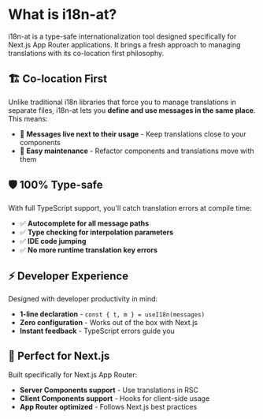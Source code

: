 # What is i18n-at?

i18n-at is a type-safe internationalization tool designed specifically for Next.js App Router applications. It brings a fresh approach to managing translations with its co-location first philosophy.

## 🏗️ Co-location First

Unlike traditional i18n libraries that force you to manage translations in separate files, i18n-at lets you **define and use messages in the same place**. This means:

- 📍 **Messages live next to their usage** - Keep translations close to your components
- 🧹 **Easy maintenance** - Refactor components and translations move with them

## 🛡️ 100% Type-safe

With full TypeScript support, you'll catch translation errors at compile time:

- ✅ **Autocomplete for all message paths**
- ✅ **Type checking for interpolation parameters**
- ✅ **IDE code jumping**
- ✅ **No more runtime translation key errors**

## ⚡ Developer Experience

Designed with developer productivity in mind:

- **1-line declaration** - `const { t, m } = useI18n(messages)`
- **Zero configuration** - Works out of the box with Next.js
- **Instant feedback** - TypeScript errors guide you

## 🎯 Perfect for Next.js

Built specifically for Next.js App Router:

- **Server Components support** - Use translations in RSC
- **Client Components support** - Hooks for client-side usage
- **App Router optimized** - Follows Next.js best practices
